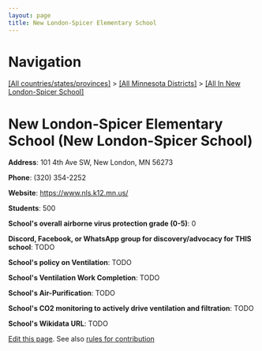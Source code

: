 ```yaml
---
layout: page
title: New London-Spicer Elementary School
---
```

# Navigation

[[All countries/states/provinces]](../../..) > [[All Minnesota Districts]](../..) > [[All In New London-Spicer School]](..)

# New London-Spicer Elementary School (New London-Spicer School)

**Address**: 101 4th Ave SW, New London, MN 56273

**Phone**: (320) 354-2252

**Website**: <https://www.nls.k12.mn.us/>

**Students**: 500

**School's overall airborne virus protection grade (0-5)**: 0

**Discord, Facebook, or WhatsApp group for discovery/advocacy for THIS school**: TODO

**School's policy on Ventilation**: TODO

**School's Ventilation Work Completion**: TODO

**School's Air-Purification**: TODO

**School's CO2 monitoring to actively drive ventilation and filtration**: TODO

**School's Wikidata URL**: TODO


[Edit this page](https://github.com/ventilate-schools/MN/edit/main/./New_London-Spicer_School/New_London-Spicer_Elementary_School.md). See also [rules for contribution](../../../contribution-rules/)